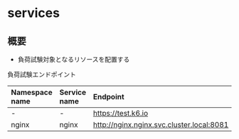 # services

## 概要

- 負荷試験対象となるリソースを配置する

負荷試験エンドポイント

| Namespace name | Service name | Endpoint                                  |
| :------------- | :----------- | :---------------------------------------- |
| -              | -            | https://test.k6.io                        |
| nginx          | nginx        | http://nginx.nginx.svc.cluster.local:8081 |
